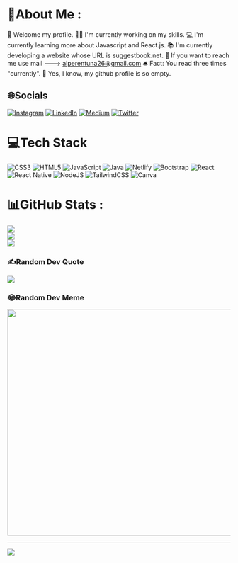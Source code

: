 # 💫About Me :
👋 Welcome my profile. 
✍🏻 I'm currently working on my skills.
💻 I'm currently learning more about Javascript and React.js.
📚 I'm currently developing a website whose URL is suggestbook.net.
📨 If you want to reach me use mail ---> alperentuna26@gmail.com
🛎 Fact: You read three times "currently".
🤖 Yes, I know, my github profile is so empty.

## 🌐Socials
[![Instagram](https://img.shields.io/badge/Instagram-%23E4405F.svg?logo=Instagram&logoColor=white)](https://instagram.com/alperenntuna) [![LinkedIn](https://img.shields.io/badge/LinkedIn-%230077B5.svg?logo=linkedin&logoColor=white)](https://linkedin.com/in/alperentuna) [![Medium](https://img.shields.io/badge/Medium-12100E?logo=medium&logoColor=white)](https://medium.com/@alperentuna26) [![Twitter](https://img.shields.io/badge/Twitter-%231DA1F2.svg?logo=Twitter&logoColor=white)](https://twitter.com/aynayabaktim) 

# 💻Tech Stack
![CSS3](https://img.shields.io/badge/css3-%231572B6.svg?style=flat-square&logo=css3&logoColor=white) ![HTML5](https://img.shields.io/badge/html5-%23E34F26.svg?style=flat-square&logo=html5&logoColor=white) ![JavaScript](https://img.shields.io/badge/javascript-%23323330.svg?style=flat-square&logo=javascript&logoColor=%23F7DF1E) ![Java](https://img.shields.io/badge/java-%23ED8B00.svg?style=flat-square&logo=java&logoColor=white) ![Netlify](https://img.shields.io/badge/netlify-%23000000.svg?style=flat-square&logo=netlify&logoColor=#00C7B7) ![Bootstrap](https://img.shields.io/badge/bootstrap-%23563D7C.svg?style=flat-square&logo=bootstrap&logoColor=white) ![React](https://img.shields.io/badge/react-%2320232a.svg?style=flat-square&logo=react&logoColor=%2361DAFB) ![React Native](https://img.shields.io/badge/react_native-%2320232a.svg?style=flat-square&logo=react&logoColor=%2361DAFB) ![NodeJS](https://img.shields.io/badge/node.js-6DA55F?style=flat-square&logo=node.js&logoColor=white) ![TailwindCSS](https://img.shields.io/badge/tailwindcss-%2338B2AC.svg?style=flat-square&logo=tailwind-css&logoColor=white) ![Canva](https://img.shields.io/badge/Canva-%2300C4CC.svg?style=flat-square&logo=Canva&logoColor=white)
# 📊GitHub Stats :
![](https://github-readme-stats.vercel.app/api?username=atuna26&theme=gotham&hide_border=true&include_all_commits=false&count_private=false)<br/>
![](https://github-readme-streak-stats.herokuapp.com/?user=atuna26&theme=gotham&hide_border=true)<br/>
![](https://github-readme-stats.vercel.app/api/top-langs/?username=atuna26&theme=gotham&hide_border=true&include_all_commits=false&count_private=false&layout=compact)

### ✍️Random Dev Quote
![](https://quotes-github-readme.vercel.app/api?type=horizontal&theme=radical)

### 😂Random Dev Meme
<img src="https://random-memer.herokuapp.com/" width="512px"/>

---
[![](https://visitcount.itsvg.in/api?id=atuna26&icon=0&color=0)](https://visitcount.itsvg.in)
